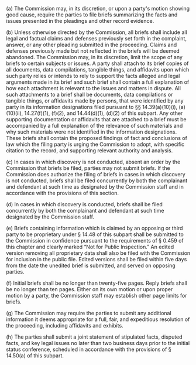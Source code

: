 (a) The Commission may, in its discretion, or upon a party's motion showing good cause, require the parties to file briefs summarizing the facts and issues presented in the pleadings and other record evidence.

(b) Unless otherwise directed by the Commission, all briefs shall include all legal and factual claims and defenses previously set forth in the complaint, answer, or any other pleading submitted in the proceeding. Claims and defenses previously made but not reflected in the briefs will be deemed abandoned. The Commission may, in its discretion, limit the scope of any briefs to certain subjects or issues. A party shall attach to its brief copies of all documents, data compilations, tangible things, and affidavits upon which such party relies or intends to rely to support the facts alleged and legal arguments made in its brief and such brief shall contain a full explanation of how each attachment is relevant to the issues and matters in dispute. All such attachments to a brief shall be documents, data compilations or tangible things, or affidavits made by persons, that were identified by any party in its information designations filed pursuant to §§ 14.39(a)(10)(i), (a)(10)(ii), 14.27(f)(1), (f)(2), and 14.44(d)(1), (d)(2) of this subpart. Any other supporting documentation or affidavits that are attached to a brief must be accompanied by a full explanation of the relevance of such materials and why such materials were not identified in the information designations. These briefs shall contain the proposed findings of fact and conclusions of law which the filing party is urging the Commission to adopt, with specific citation to the record, and supporting relevant authority and analysis.

(c) In cases in which discovery is not conducted, absent an order by the Commission that briefs be filed, parties may not submit briefs. If the Commission does authorize the filing of briefs in cases in which discovery is not conducted, briefs shall be filed concurrently by both the complainant and defendant at such time as designated by the Commission staff and in accordance with the provisions of this section.

(d) In cases in which discovery is conducted, briefs shall be filed concurrently by both the complainant and defendant at such time designated by the Commission staff.

(e) Briefs containing information which is claimed by an opposing or third party to be proprietary under § 14.48 of this subpart shall be submitted to the Commission in confidence pursuant to the requirements of § 0.459 of this chapter and clearly marked “Not for Public Inspection.” An edited version removing all proprietary data shall also be filed with the Commission for inclusion in the public file. Edited versions shall be filed within five days from the date the unedited brief is submitted, and served on opposing parties.

(f) Initial briefs shall be no longer than twenty-five pages. Reply briefs shall be no longer than ten pages. Either on its own motion or upon proper motion by a party, the Commission staff may establish other page limits for briefs.

(g) The Commission may require the parties to submit any additional information it deems appropriate for a full, fair, and expeditious resolution of the proceeding, including affidavits and exhibits.

(h) The parties shall submit a joint statement of stipulated facts, disputed facts, and key legal issues no later than two business days prior to the initial status conference, scheduled in accordance with the provisions of § 14.50(a) of this subpart.

